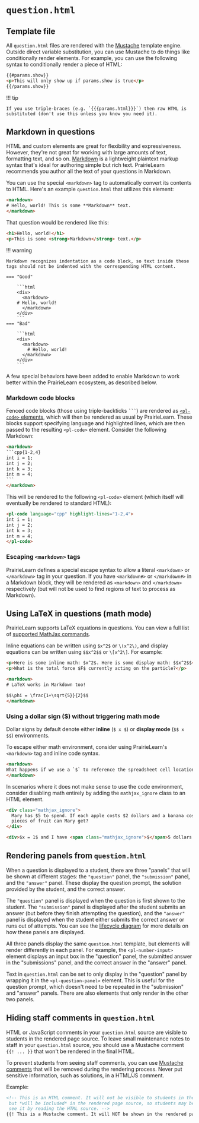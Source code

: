 # `question.html`

## Template file

All `question.html` files are rendered with the [Mustache](https://mustache.github.io/mustache.5.html) template engine. Outside direct variable substitution, you can use Mustache to do things like conditionally render elements. For example, you can use the following syntax to conditionally render a piece of HTML:

```html title="question.html"
{{#params.show}}
<p>This will only show up if params.show is true</p>
{{/params.show}}
```

!!! tip

    If you use triple-braces (e.g. `{{{params.html}}}`) then raw HTML is substituted (don't use this unless you know you need it).

## Markdown in questions

HTML and custom elements are great for flexibility and expressiveness. However, they're
not great for working with large amounts of text, formatting text, and so on.
[Markdown](https://github.com/adam-p/markdown-here/wiki/Markdown-Cheatsheet) is a lightweight
plaintext markup syntax that's ideal for authoring simple but rich text. PrairieLearn recommends you author all the text of your questions in Markdown.

You can use the special `<markdown>` tag to automatically convert its contents to HTML. Here's an example `question.html` that utilizes this element:

<!-- prettier-ignore -->
```html title="question.html"
<markdown>
# Hello, world! This is some **Markdown** text.
</markdown>
```

That question would be rendered like this:

```html
<h1>Hello, world!</h1>
<p>This is some <strong>Markdown</strong> text.</p>
```

!!! warning

    Markdown recognizes indentation as a code block, so text inside these tags should not be indented with the corresponding HTML content.

    === "Good"

        ```html
        <div>
          <markdown>
        # Hello, world!
          </markdown>
        </div>
        ```
    === "Bad"

        ```html
        <div>
          <markdown>
            # Hello, world!
          </markdown>
        </div>
        ```

A few special behaviors have been added to enable Markdown to work better within the PrairieLearn ecosystem, as described below.

### Markdown code blocks

Fenced code blocks (those using triple-backticks ` ``` `) are rendered as [`<pl-code>` elements](../elements.md#pl-code-element), which will then be rendered as usual by PrairieLearn. These blocks support specifying language and highlighted lines, which are then passed to the resulting `<pl-code>` element. Consider the following Markdown:

<!-- prettier-ignore -->
````html title="question.html"
<markdown>
```cpp{1-2,4}
int i = 1;
int j = 2;
int k = 3;
int m = 4;
```
</markdown>
````

This will be rendered to the following `<pl-code>` element (which itself will eventually be rendered to standard HTML):

<!-- prettier-ignore -->
```html
<pl-code language="cpp" highlight-lines="1-2,4">
int i = 1;
int j = 2;
int k = 3;
int m = 4;
</pl-code>
```

### Escaping `<markdown>` tags

PrairieLearn defines a special escape syntax to allow a literal `<markdown>` or `</markdown>` tag in your question. If you have `<markdown#>` or `</markdown#>` in a Markdown block, they will be rendered as `<markdown>` and `</markdown>` respectively (but will not be used to find regions of text to process as Markdown).

## Using LaTeX in questions (math mode)

PrairieLearn supports LaTeX equations in questions. You can view a full list of [supported MathJax commands](https://docs.mathjax.org/en/latest/input/tex/macros/index.html).

Inline equations can be written using `$x^2$` or `\(x^2\)`, and display equations can be written using `$$x^2$$` or `\[x^2\]`. For example:

<!-- prettier-ignore -->
```html title="question.html"
<p>Here is some inline math: $x^2$. Here is some display math: $$x^2$$</p>
<p>What is the total force $F$ currently acting on the particle?</p>

<markdown>
# LaTeX works in Markdown too!

$$\phi = \frac{1+\sqrt{5}}{2}$$
</markdown>
```

### Using a dollar sign ($) without triggering math mode

Dollar signs by default denote either **inline** (`$ x $`) or **display mode** (`$$ x $$`) environments.

To escape either math environment, consider using PrairieLearn's `<markdown>` tag and inline code syntax.

<!-- prettier-ignore -->
```html
<markdown>
What happens if we use a `$` to reference the spreadsheet cell location `$A$1`?
</markdown>
```

In scenarios where it does not make sense to use the code environment, consider disabling math entirely by
adding the `mathjax_ignore` class to an HTML element.

```html
<div class="mathjax_ignore">
  Mary has $5 to spend. If each apple costs $2 dollars and a banana costs $1 dollar, then how many
  pieces of fruit can Mary get?
</div>

<div>$x = 1$ and I have <span class="mathjax_ignore">$</span>5 dollars.</div>
```

## Rendering panels from `question.html`

When a question is displayed to a student, there are three "panels" that will be shown at different stages: the `"question"` panel, the `"submission"` panel, and the `"answer"` panel. These display the question prompt, the solution provided by the student, and the correct answer.

The `"question"` panel is displayed when the question is first shown to the student. The `"submission"` panel is displayed after the student submits an answer (but before they finish attempting the question), and the `"answer"` panel is displayed when the student either submits the correct answer or runs out of attempts. You can see the [lifecycle diagram](index.md#question-lifecycle) for more details on how these panels are displayed.

All three panels display the same `question.html` template, but elements will render differently in each panel. For example, the `<pl-number-input>` element displays an input box in the "question" panel, the submitted answer in the "submissions" panel, and the correct answer in the "answer" panel.

Text in `question.html` can be set to only display in the "question" panel by wrapping it in the `<pl-question-panel>` element. This is useful for the question prompt, which doesn't need to be repeated in the "submission" and "answer" panels. There are also elements that only render in the other two panels.

## Hiding staff comments in `question.html`

HTML or JavaScript comments in your `question.html` source are visible to students in the rendered page source. To leave small maintenance notes to staff in your `question.html` source, you should use a Mustache comment `{{! ... }}` that won't be rendered in the final HTML.

To prevent students from seeing staff comments, you can use [Mustache comments](https://mustache.github.io/mustache.5.html#Comments) that will be removed during the rendering process. Never put sensitive information, such as solutions, in a HTML/JS comment.

Example:

```html
<!-- This is an HTML comment. It will not be visible to students in the web page, 
 but *will be included* in the rendered page source, so students may be able to
 see it by reading the HTML source. -->
{{! This is a Mustache comment. It will NOT be shown in the rendered page source. }}
```
